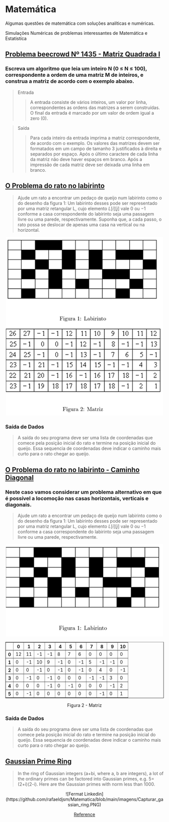 # Matemática
Algumas questões de matemática com soluções analíticas e numéricas.

Simulações Numéricas de problemas interessantes de Matemática e Estatistíca


## [Problema beecrowd Nº 1435 - Matriz Quadrada I](https://github.com/rafaeldjsm/Matematica/blob/main/beecrowd_1435.ipynb)

### Escreva um algoritmo que leia um inteiro N (0 ≤ N ≤ 100), correspondente a ordem de uma matriz M de inteiros, e construa a matriz de acordo com o exemplo abaixo.

> Entrada
>>A entrada consiste de vários inteiros, um valor por linha, correspondentes as ordens das matrizes a serem construídas. O final da entrada é marcado por um valor de ordem igual a zero (0).

> Saída
>> Para cada inteiro da entrada imprima a matriz correspondente, de acordo com o exemplo. Os valores das matrizes devem ser formatados em um campo de tamanho 3 justificados à direita e separados por espaço. Após o último caractere de cada linha da matriz não deve haver espaços em branco. Após a impressão de cada matriz deve ser deixada uma linha em branco.

## [O Problema do rato no labirinto](https://github.com/rafaeldjsm/Matematica/blob/main/caminhoab_90g.ipynb)

>Ajude um rato a encontrar um pedaço de queijo num labirinto como o do desenho da figura 1: Um labirinto desses pode ser representado por uma matriz retangular L, cujo elemento $L[i][j]$ vale 0 ou −1 conforme a casa correspondente do labirinto seja uma passagem livre ou uma parede, respectivamente.
>Suponha que, a cada passo, o rato possa se deslocar de apenas uma casa na vertical ou na horizontal.

<p align="center">
  <img src ='https://raw.githubusercontent.com/rafaeldjsm/Matematica/master/imagens/rato_labirinto.PNG' width=500px></p>

### Saída de Dados 

>A saída do seu programa deve ser uma lista de coordenadas que comece pela posição inicial do rato e termine na posição inicial do queijo. Essa sequencia de coordenadas deve indicar o caminho mais curto para o rato chegar ao queijo.

## [O Problema do rato no labirinto - Caminho Diagonal](https://github.com/rafaeldjsm/Matematica/blob/main/caminhoab_diag.ipynb)

### Neste caso vamos considerar um problema alternativo em que é possível a locomoção nas casas horizontais, verticais e diagonais.

>Ajude um rato a encontrar um pedaço de queijo num labirinto como o do desenho da figura 1: Um labirinto desses pode ser representado por uma matriz retangular L, cujo elemento $L[i][j]$ vale 0 ou −1 conforme a casa correspondente do labirinto seja uma passagem livre ou uma parede, respectivamente.

<p align="center">
  <img src ='https://raw.githubusercontent.com/rafaeldjsm/Matematica/master/imagens/rato_labirinto2.PNG' width=500px></p>
 

<table align="center" border="1" class="centerTable">
  <thead>
    <tr style="text-align: center;">
      <th></th>
      <th>0</th>
      <th>1</th>
      <th>2</th>
      <th>3</th>
      <th>4</th>
      <th>5</th>
      <th>6</th>
      <th>7</th>
      <th>8</th>
      <th>9</th>
      <th>10</th>
    </tr>
  </thead>
  <tbody>
    <tr>
      <th>0</th>
      <td>12</td>
      <td>11</td>
      <td>-1</td>
      <td>-1</td>
      <td>8</td>
      <td>7</td>
      <td>6</td>
      <td>0</td>
      <td>0</td>
      <td>0</td>
      <td>0</td>
    </tr>
    <tr>
      <th>1</th>
      <td>0</td>
      <td>-1</td>
      <td>10</td>
      <td>9</td>
      <td>-1</td>
      <td>0</td>
      <td>-1</td>
      <td>5</td>
      <td>-1</td>
      <td>-1</td>
      <td>0</td>
    </tr>
    <tr>
      <th>2</th>
      <td>0</td>
      <td>0</td>
      <td>-1</td>
      <td>0</td>
      <td>-1</td>
      <td>0</td>
      <td>-1</td>
      <td>0</td>
      <td>4</td>
      <td>0</td>
      <td>-1</td>
    </tr>
    <tr>
      <th>3</th>
      <td>0</td>
      <td>-1</td>
      <td>0</td>
      <td>-1</td>
      <td>0</td>
      <td>0</td>
      <td>0</td>
      <td>-1</td>
      <td>-1</td>
      <td>3</td>
      <td>0</td>
    </tr>
    <tr>
      <th>4</th>
      <td>0</td>
      <td>0</td>
      <td>0</td>
      <td>-1</td>
      <td>0</td>
      <td>-1</td>
      <td>0</td>
      <td>0</td>
      <td>0</td>
      <td>-1</td>
      <td>2</td>
    </tr>
    <tr>
      <th>5</th>
      <td>0</td>
      <td>-1</td>
      <td>0</td>
      <td>0</td>
      <td>0</td>
      <td>0</td>
      <td>0</td>
      <td>0</td>
      <td>-1</td>
      <td>0</td>
      <td>1</td>
    </tr>
  </tbody>
</table>

<p align="center" color = "bold">Figura 2 - Matriz</p>


### Saída de Dados 

>A saída do seu programa deve ser uma lista de coordenadas que comece pela posição inicial do rato e termine na posição inicial do queijo. Essa sequencia de coordenadas deve indicar o caminho mais curto para o rato chegar ao queijo.



## [Gaussian Prime Ring](https://github.com/rafaeldjsm/Matematica/blob/main/gaussian_ring.ipynb)

> In the ring of Gaussian integers (a+bi, where a, b are integers), a lot of the ordinary primes can be factored into Gaussian primes, e.g. 5=(2+i)(2-i). Here are the Gaussian primes with norm less than 1000.
<center>![Fermat Linkedin](https://github.com/rafaeldjsm/Matematica/blob/main/imagens/Capturar_gassian_ring.PNG)

[Reference](https://mathworld.wolfram.com/GaussianPrime.html)
